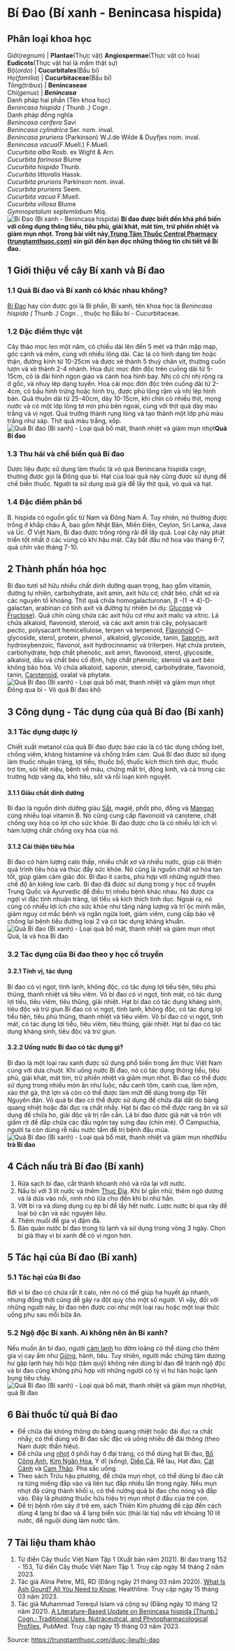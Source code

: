 # Bí Đao (Bí xanh - Benincasa hispida)

Phân loại khoa học  
---  
Giới(_regnum_) |  **Plantae**(Thực vật) **Angiospermae**(Thực vật có hoa) **Eudicots**(Thực vật hai lá mầm thật sự)  
Bộ(_ordo_) | **Cucurbitales**(Bầu bí)  
Họ(_familia_) | **Cucurbitaceae**(Bầu bí)  
Tông(_tribus_) | **Benincaseae**  
Chi(_genus_) | **_Benincasa_**  
Danh pháp hai phần (Tên khoa học)  
_Benincasa hispida (_ Thunb _.)_ Cogn _._  
Danh pháp đồng nghĩa  
_Benincasa cerifera_ Savi  
_Benincasa cylindrica_ Ser. nom. inval.  
_Benincasa pruriens_ (Parkinson) W.J.de Wilde & Duyfjes nom. inval.  
_Benincasa vacua_(F.Muell.) F.Muell.  
_Cucurbita alba_ Roxb. ex Wight & Arn.  
_Cucurbita farinosa_ Blume  
_Cucurbita hispida_ Thunb.  
_Cucurbita littoralis_ Hassk.  
_Cucurbita pruriens_ Parkinson nom. inval.  
_Cucurbita pruriens_ Seem.  
_Cucurbita vacua_ F.Muell.  
_Cucurbita villosa_ Blume  
_Gymnopetalum septemlobum_ Miq.  
![Bí Đao \(Bí xanh - Benincasa hispida\)](https://trungtamthuoc.com/images/others/cay-bi-dao-0-2648.jpg)
**Bí đao được biết đến khá phổ biến với công dụng thông tiểu, tiêu phù, giải khát, mát tim, trừ phiền nhiệt và giảm mụn nhọt. Trong bài viết này,[Trung Tâm Thuốc Central Pharmacy](https://trungtamthuoc.com/ "Trung Tâm Thuốc Central Pharmacy") ([trungtamthuoc.com](https://trungtamthuoc.com/ "trungtamthuoc.com")) xin gửi đến bạn đọc những thông tin chi tiết về Bí đao.**
##  1 Giới thiệu về cây Bí xanh và Bí đao
### 1.1 Quả Bí đao và Bí xanh có khác nhau không?
[Bí Đao](https://trungtamthuoc.com/hoat-chat/bi-dao "Bí Đao") hay còn được gọi là Bí phấn, Bí xanh, tên khoa học là _Benincasa hispida (_ Thunb _.)_ Cogn _._ , thuộc họ Bầu bí - Cucurbitaceae. 
### 1.2 Đặc điểm thực vật
Cây thảo mọc leo một năm, có chiều dài lên đến 5 mét và thân mập mạp, góc cạnh và mềm, cùng với nhiều lông dài. Các lá có hình dạng tim hoặc thận, đường kính từ 10-25cm và được xẻ thành 5 thuỳ chân vịt, thường cuốn lượn và xẻ thành 2-4 nhánh. Hoa đực mọc đơn độc trên cuống dài từ 5-15cm, có lá đài hình ngọn giáo và cánh hoa hình bay. Nhị có chỉ nhị rộng ra ở gốc, và nhuy lép dạng tuyến. Hoa cái mọc đơn độc trên cuống dài từ 2-4cm, có bầu hình trứng hoặc hình trụ, được phủ lông rậm và nhị lép hình bản. Quả thuôn dài từ 25-40cm, dày 10-15cm, khi chín có nhiều thịt, mọng nước và có một lớp lông tơ mịn phủ bên ngoài, cùng với thịt quả dày màu trắng và vị ngọt. Quả trưởng thành rụng lông và tạo thành một lớp phủ màu trắng như sáp. Thịt quả màu trắng, xốp.
![Quả Bí đao \(Bí xanh\) - Loại quả bổ mát, thanh nhiệt và giảm mụn nhọt](https://trungtamthuoc.com/images/item/cay-bi-dao-1.jpg)**Quả Bí đao**
### 1.3 Thu hái và chế biến quả Bí đao
Dược liệu được sử dụng làm thuốc là vỏ quả Benincana hispida cogn, thường được gọi là Đông qua bì. Hạt của loại quả này cũng được sử dụng để chế biến thuốc. Người ta sử dụng quả già để lấy thịt quả, vỏ quả và hạt.
### 1.4 Đặc điểm phân bố
B. hispida có nguồn gốc từ Nam và Đông Nam Á. Tuy nhiên, nó thường được trồng ở khắp châu Á, bao gồm Nhật Bản, Miến Điện, Ceylon, Sri Lanka, Java và Úc. Ở Việt Nam, Bí đao được trồng rộng rãi để lấy quả. Loại cây này phát triển tốt nhất ở các vùng có khí hậu mát. Cây bắt đầu nở hoa vào tháng 6-7, quả chín vào tháng 7-10.
##  2 Thành phần hóa học
Bí đao tươi sở hữu nhiều chất dinh dưỡng quan trọng, bao gồm vitamin, đường tự nhiên, carbohydrate, axit amin, axit hữu cơ, chất béo, chất xơ và các nguyên tố khoáng. 
Thịt quả chứa homogalacturonan, β -(1 → 4)-D-galactan, arabinan có tính axit và đường tự nhiên (ví dụ: [Glucose](https://trungtamthuoc.com/hoat-chat/glucose "Glucose") và [Fructose](https://trungtamthuoc.com/hoat-chat/fructose "Fructose")). Quả chín cũng chứa các axit hữu cơ như axit malic và xitric.
Lá chứa alkaloid, flavonoid, steroid, và các axit amin trái cây, polysacarit pectic, polysacarit hemicellulose, terpen và terpenoid, [Flavonoid](https://trungtamthuoc.com/hoat-chat/flavonoid "Flavonoid") C–glycoside, sterol, protein, phenol , alkaloid, glycoside, tanin, [Saponin](https://trungtamthuoc.com/hoat-chat/saponin "Saponin"), axit hydroxybenzoic, flavonol, axit hydrocinnamic và triterpen.
Hạt chứa protein, carbohydrate, hợp chất phenolic, axit amin, flavonoid, sterol, glycoside, alkaloid, dầu và chất béo cố định, hợp chất phenolic, steroid và axit béo không bão hòa. Vỏ chứa alkaloid, saponin, steroid, carbohydrate, flavonoid, tanin, [Carotenoid](https://trungtamthuoc.com/hoat-chat/carotenoid "Carotenoid"), oxalat và phytate.
![Quả Bí đao \(Bí xanh\) - Loại quả bổ mát, thanh nhiệt và giảm mụn nhọt](https://trungtamthuoc.com/images/item/cay-bi-dao-5.jpg)Đông qua bì - Vỏ quả Bí đao khô
##  3 Công dụng - Tác dụng của quả Bí đao (Bí xanh)
### 3.1 Tác dụng dược lý 
Chiết xuất metanol của quả Bí đao được báo cáo là có tác dụng chống loét, chống viêm, kháng histamine và chống trầm cảm. Quả Bí đao được sử dụng làm thuốc nhuận tràng, lợi tiểu, thuốc bổ, thuốc kích thích tình dục, thuốc trợ tim, sỏi tiết niệu, bệnh về máu, chứng mất trí, động kinh, và cả trong các trường hợp vàng da, khó tiêu, sốt và rối loạn kinh nguyệt.
#### 3.1.1 Giàu chất dinh dưỡng
Bí đao là nguồn dinh dưỡng giàu [Sắt](https://trungtamthuoc.com/hoat-chat/sat "Sắt"), magiê, phốt pho, đồng và [Mangan](https://trungtamthuoc.com/hoat-chat/mangan "Mangan") cùng nhiều loại vitamin B. Nó cũng cung cấp flavonoid và carotene, chất chống oxy hóa có lợi cho sức khỏe. Bí đao được cho là có nhiều lợi ích vì hàm lượng chất chống oxy hóa của nó.
#### 3.1.2 Cải thiện tiêu hóa
Bí đao có hàm lượng calo thấp, nhiều chất xơ và nhiều nước, giúp cải thiện quá trình tiêu hóa và thúc đẩy sức khỏe. Nó cũng là nguồn chất xơ hòa tan tốt, giúp giảm cảm giác đói. Bí đao ít carbs, phù hợp với những người theo chế độ ăn kiêng low carb.
Bí đao đã được sử dụng trong y học cổ truyền Trung Quốc và Ayurvedic để điều trị nhiều bệnh khác nhau. Nó được ca ngợi vì đặc tính nhuận tràng, lợi tiểu và kích thích tình dục. Ngoài ra, nó cũng có nhiều lợi ích cho sức khỏe như tăng năng lượng và trí óc minh mẫn, giảm nguy cơ mắc bệnh và ngăn ngừa loét, giảm viêm, cung cấp bảo vệ chống lại bệnh tiểu đường loại 2 và có tác dụng kháng khuẩn. 
![Quả Bí đao \(Bí xanh\) - Loại quả bổ mát, thanh nhiệt và giảm mụn nhọt](https://trungtamthuoc.com/images/item/cay-bi-dao-4.jpg)Quả, lá và hoa Bí đao
### 3.2 Tác dụng của Bí đao theo y học cổ truyền
#### 3.2.1 Tính vị, tác dụng
Bí đao có vị ngọt, tính lạnh, không độc, có tác dụng lợi tiểu tiện, tiêu phù thũng, thanh nhiệt và tiêu viêm. Vỏ bí đao có vị ngọt, tính mát, có tác dụng lợi tiểu, tiêu viêm, tiêu thũng, giải nhiệt. Hạt bí đao có tác dụng kháng sinh, tiêu độc và trừ giun.Bí đao có vị ngọt, tính lạnh, không độc, có tác dụng lợi tiểu tiện, tiêu phù thũng, thanh nhiệt và tiêu viêm. Vỏ bí đao có vị ngọt, tính mát, có tác dụng lợi tiểu, tiêu viêm, tiêu thũng, giải nhiệt. Hạt bí đao có tác dụng kháng sinh, tiêu độc và trừ giun.
#### 3.2.2 Uống nước Bí đao có tác dụng gì?
Bí đao là một loại rau xanh được sử dụng phổ biến trong ẩm thực Việt Nam cùng với dưa chuột. Khi uống nước Bí đao, nó có tác dụng thông tiểu, tiêu phù, giải khát, mát tim, trừ phiền nhiệt và giảm mụn nhọt. Bí đao có thể được sử dụng trong nhiều món ăn như luộc, nấu canh tôm, canh cua, làm nộm, xào thịt gà, thịt lợn và còn có thể được làm mứt để dùng trong dịp Tết Nguyên đán. Vỏ quả bí đao có thể được sử dụng để chữa đái dắt do bàng quang nhiệt hoặc đái đục ra chất nhầy. Hạt bí đao có thể được rang ăn và sử dụng để chữa ho, giải độc và trị rắn cắn. Lá bí đao được giã nát và trộn với giấm rịt để đắp chữa các đầu ngón tay sưng đau (chín mé). Ở Campuchia, người ta còn dùng rễ nấu nước tắm để trị bệnh đậu mùa.
![Quả Bí đao \(Bí xanh\) - Loại quả bổ mát, thanh nhiệt và giảm mụn nhọt](https://trungtamthuoc.com/images/item/cay-bi-dao-2.jpg)Nấu **trà Bí đao**
##  4 Cách nấu trà Bí đao (Bí xanh)
  1. Rửa sạch bí đao, cắt thành khoanh nhỏ và rửa lại với nước.
  2. Nấu bí với 3 lít nước và thêm [Thục Địa](https://trungtamthuoc.com/hoat-chat/thuc-dia "Thục Địa"). Khi bí gần nhừ, thêm ngò dương và lá dứa vào nồi, ninh nhỏ lửa cho đến khi bí nhừ hẳn.
  3. Vớt bí ra và dùng dụng cụ ép bí để lấy hết nước. Lược nước bí qua rây để loại bỏ cặn và xác nguyên liệu.
  4. Thêm muối để gia vị đậm đà.
  5. Bảo quản nước bí đao trong tủ lạnh và sử dụng trong vòng 3 ngày. Chọn bí già thay vì bí xanh để có vị ngon hơn.


##  5 Tác hại của Bí đao (Bí xanh)
### 5.1 Tác hại của Bí đao
Bởi vì bí đao có chứa rất ít calo, nên nó có thể giúp hạ huyết áp nhanh, nhưng đồng thời cũng dễ gây ra đột quỵ cho một số người. Vì vậy, đối với những người này, bí đao nên được coi như một loại rau hoặc một loại thức uống phụ sau mỗi bữa ăn. 
### 5.2 Ngộ độc Bí xanh. Ai không nên ăn Bí xanh?
Nếu muốn ăn bí đao, người [cảm lạnh](https://trungtamthuoc.com/bai-viet/cam-lanh-nguyen-nhan-trieu-chung-va-cac-bai-thuoc-dan-gian-chua-tri "cảm lạnh") ho đờm loãng có thể dùng cho thêm gia vị cay ấm như [Gừng](https://trungtamthuoc.com/hoat-chat/gung "Gừng"), hành, tiêu. Tuy nhiên, người mắc chứng tâm dương hư gặp lạnh hay hồi hộp (tâm quý) không nên dùng bí đao để tránh ngộ độc và bí đao cũng không phù hợp với những người có tỳ vị hư hàn hoặc lạnh bụng tiêu chảy. 
![Quả Bí đao \(Bí xanh\) - Loại quả bổ mát, thanh nhiệt và giảm mụn nhọt](https://trungtamthuoc.com/images/item/cay-bi-dao-3.jpg)Hạt, quả Bí đao
##  6 Bài thuốc từ quả Bí đao
  * Để chữa đái không thông do bàng quang nhiệt hoặc đái đục ra chất nhầy, có thể dùng vỏ Bí đao sắc đặc và uống nhiều để đái thông (theo Nam dược thần hiệu).
  * Để chữa ung [nhọt](https://trungtamthuoc.com/bai-viet/nhot "nhọt") ở phổi hay ở đại tràng, có thể dùng hạt Bí đao, [Bồ Công Anh](https://trungtamthuoc.com/duoc-lieu/bo-cong-anh-30 "Bồ Công Anh"), [Kim Ngân Hoa](https://trungtamthuoc.com/hoat-chat/kim-ngan-hoa "Kim Ngân Hoa"), Ý dĩ (sống), [Diếp Cá](https://trungtamthuoc.com/hoat-chat/diep-ca "Diếp Cá"), Rễ lau, Hạt đào, [Cát Cánh](https://trungtamthuoc.com/duoc-lieu/cat-canh-74 "Cát Cánh") và [Cam Thảo](https://trungtamthuoc.com/duoc-lieu/cam-thao-32 "Cam Thảo"). Pha sắc uống.
  * Theo sách Trửu hậu phương, để chữa mụn nhọt, có thể dùng bí đao cắt ra từng miếng đắp vào và liên tục đắp nhiều lần trong ngày. Nếu mụn nhọt đã cứng thành khối u, có thể nướng quả bí đao cho nóng và đắp vào. Đây là phương thuốc hữu hiệu trị mụn nhọt ở đầu của trẻ con.
  * Để trị bệnh rôm sảy ở trẻ em, sách Thiên Kim phương đề cập đến cách dùng 4 lạng bí đao và 4 lạng biển súc (thài lài tía) nấu với khoảng 10 lít nước, để nguội dùng làm nước tắm.


##  7 Tài liệu tham khảo
  1. Từ điển Cây thuốc Việt Nam Tập 1 (Xuất bản năm 2021). Bí đao trang 152 - 153, Từ điển Cây thuốc Việt Nam Tập 1. Truy cập ngày 14 tháng 2 năm 2023.
  2. Tác giả Alina Petre, MS, RD (Đăng ngày 21 tháng 03 năm 2020). [What Is Ash Gourd? All You Need to Know](https://www.healthline.com/nutrition/ash-gourd), Healthline. Truy cập ngày 15 tháng 03 năm 2023.
  3. Tác giả Muhammad Torequl Islam và cộng sự (Đăng ngày 10 tháng 12 năm 2021). [A Literature-Based Update on Benincasa hispida (Thunb.) Cogn.: Traditional Uses, Nutraceutical, and Phytopharmacological Profiles](https://www.ncbi.nlm.nih.gov/pmc/articles/PMC8683187/#:~:text=hispida%20has%20been%20used%20in,%2Dinflammatory%2C%20and%20anticancer%20properties), PubMed. Truy cập ngày 15 tháng 03 năm 2023.




Source: https://trungtamthuoc.com/duoc-lieu/bi-dao